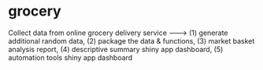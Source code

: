 # grocery
Collect data from online grocery delivery service ---> (1) generate additional random data, (2) package the data &amp; functions, (3) market basket analysis report, (4) descriptive summary shiny app dashboard, (5) automation tools shiny app dashboard
